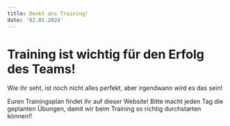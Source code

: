```yaml
---
title: Denkt ans Training!
date: '02.01.2024'
---
```



# Training ist wichtig für den Erfolg des Teams!

Wie ihr seht, ist noch nicht alles perfekt, aber irgendwann wird es das sein! 

Euren Trainingsplan findet ihr auf dieser Website! Bitte macht jeden Tag die geplanten Übungen, damit wir beim Training so richtig durchstarten können!!